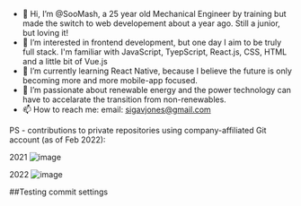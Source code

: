 - 👋 Hi, I’m @SooMash, a 25 year old Mechanical Engineer by training but made the switch to web developement about a year ago. Still a junior, but loving it!
- 👀 I’m interested in frontend development, but one day I aim to be truly full stack. I'm familiar with JavaScript, TyepScript, React.js, CSS, HTML and a little bit of Vue.js
- 🌱 I’m currently learning React Native, because I believe the future is only becoming more and more mobile-app focused.
- 💞️ I’m passionate about renewable energy and the power technology can have to accelarate the transition from non-renewables.
- 📫 How to reach me:
  email: sigavjones@gmail.com

PS - contributions to private repositories using company-affiliated Git account (as of Feb 2022):

2021
![image](https://user-images.githubusercontent.com/100480504/155885794-179d05b4-03d8-45b2-834c-28eefb2b0ca5.png)

2022
![image](https://user-images.githubusercontent.com/100480504/155885804-8aa4ebfc-2428-4261-a8c0-8073b80dd141.png)

<!---
SooMash/SooMash is a ✨ special ✨ repository because its `README.md` (this file) appears on your GitHub profile.
You can click the Preview link to take a look at your changes.
--->

##Testing commit settings

